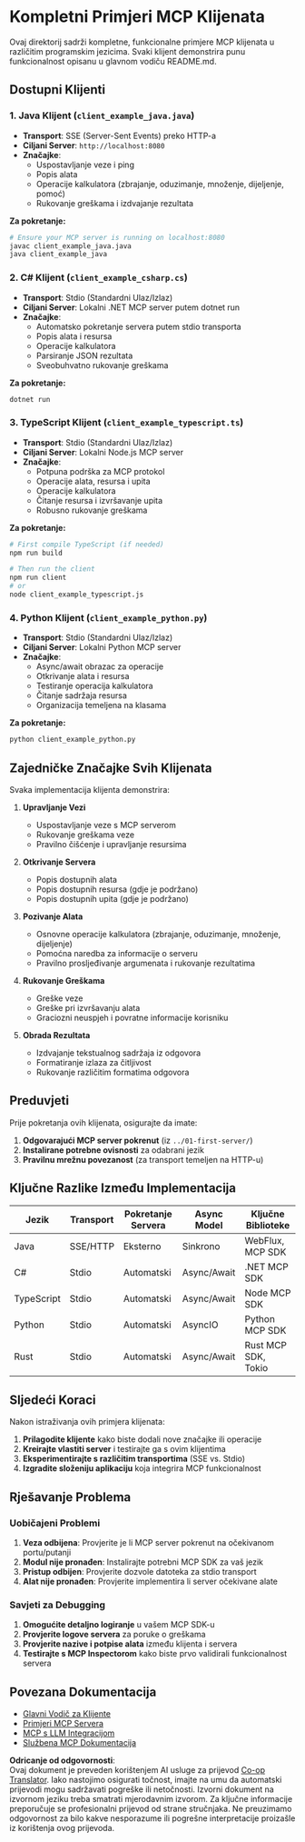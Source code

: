 <!--
CO_OP_TRANSLATOR_METADATA:
{
  "original_hash": "8358c13b5b6877e475674697cdc1a904",
  "translation_date": "2025-08-18T17:34:40+00:00",
  "source_file": "03-GettingStarted/02-client/complete_examples.md",
  "language_code": "hr"
}
-->
# Kompletni Primjeri MCP Klijenata

Ovaj direktorij sadrži kompletne, funkcionalne primjere MCP klijenata u različitim programskim jezicima. Svaki klijent demonstrira punu funkcionalnost opisanu u glavnom vodiču README.md.

## Dostupni Klijenti

### 1. Java Klijent (`client_example_java.java`)

- **Transport**: SSE (Server-Sent Events) preko HTTP-a
- **Ciljani Server**: `http://localhost:8080`
- **Značajke**:
  - Uspostavljanje veze i ping
  - Popis alata
  - Operacije kalkulatora (zbrajanje, oduzimanje, množenje, dijeljenje, pomoć)
  - Rukovanje greškama i izdvajanje rezultata

**Za pokretanje:**

```bash
# Ensure your MCP server is running on localhost:8080
javac client_example_java.java
java client_example_java
```

### 2. C# Klijent (`client_example_csharp.cs`)

- **Transport**: Stdio (Standardni Ulaz/Izlaz)
- **Ciljani Server**: Lokalni .NET MCP server putem dotnet run
- **Značajke**:
  - Automatsko pokretanje servera putem stdio transporta
  - Popis alata i resursa
  - Operacije kalkulatora
  - Parsiranje JSON rezultata
  - Sveobuhvatno rukovanje greškama

**Za pokretanje:**

```bash
dotnet run
```

### 3. TypeScript Klijent (`client_example_typescript.ts`)

- **Transport**: Stdio (Standardni Ulaz/Izlaz)
- **Ciljani Server**: Lokalni Node.js MCP server
- **Značajke**:
  - Potpuna podrška za MCP protokol
  - Operacije alata, resursa i upita
  - Operacije kalkulatora
  - Čitanje resursa i izvršavanje upita
  - Robusno rukovanje greškama

**Za pokretanje:**

```bash
# First compile TypeScript (if needed)
npm run build

# Then run the client
npm run client
# or
node client_example_typescript.js
```

### 4. Python Klijent (`client_example_python.py`)

- **Transport**: Stdio (Standardni Ulaz/Izlaz)  
- **Ciljani Server**: Lokalni Python MCP server
- **Značajke**:
  - Async/await obrazac za operacije
  - Otkrivanje alata i resursa
  - Testiranje operacija kalkulatora
  - Čitanje sadržaja resursa
  - Organizacija temeljena na klasama

**Za pokretanje:**

```bash
python client_example_python.py
```

## Zajedničke Značajke Svih Klijenata

Svaka implementacija klijenta demonstrira:

1. **Upravljanje Vezi**
   - Uspostavljanje veze s MCP serverom
   - Rukovanje greškama veze
   - Pravilno čišćenje i upravljanje resursima

2. **Otkrivanje Servera**
   - Popis dostupnih alata
   - Popis dostupnih resursa (gdje je podržano)
   - Popis dostupnih upita (gdje je podržano)

3. **Pozivanje Alata**
   - Osnovne operacije kalkulatora (zbrajanje, oduzimanje, množenje, dijeljenje)
   - Pomoćna naredba za informacije o serveru
   - Pravilno prosljeđivanje argumenata i rukovanje rezultatima

4. **Rukovanje Greškama**
   - Greške veze
   - Greške pri izvršavanju alata
   - Graciozni neuspjeh i povratne informacije korisniku

5. **Obrada Rezultata**
   - Izdvajanje tekstualnog sadržaja iz odgovora
   - Formatiranje izlaza za čitljivost
   - Rukovanje različitim formatima odgovora

## Preduvjeti

Prije pokretanja ovih klijenata, osigurajte da imate:

1. **Odgovarajući MCP server pokrenut** (iz `../01-first-server/`)
2. **Instalirane potrebne ovisnosti** za odabrani jezik
3. **Pravilnu mrežnu povezanost** (za transport temeljen na HTTP-u)

## Ključne Razlike Između Implementacija

| Jezik      | Transport | Pokretanje Servera | Async Model | Ključne Biblioteke  |
|------------|-----------|--------------------|-------------|---------------------|
| Java       | SSE/HTTP  | Eksterno           | Sinkrono    | WebFlux, MCP SDK    |
| C#         | Stdio     | Automatski         | Async/Await | .NET MCP SDK        |
| TypeScript | Stdio     | Automatski         | Async/Await | Node MCP SDK        |
| Python     | Stdio     | Automatski         | AsyncIO     | Python MCP SDK      |
| Rust       | Stdio     | Automatski         | Async/Await | Rust MCP SDK, Tokio |

## Sljedeći Koraci

Nakon istraživanja ovih primjera klijenata:

1. **Prilagodite klijente** kako biste dodali nove značajke ili operacije
2. **Kreirajte vlastiti server** i testirajte ga s ovim klijentima
3. **Eksperimentirajte s različitim transportima** (SSE vs. Stdio)
4. **Izgradite složeniju aplikaciju** koja integrira MCP funkcionalnost

## Rješavanje Problema

### Uobičajeni Problemi

1. **Veza odbijena**: Provjerite je li MCP server pokrenut na očekivanom portu/putanji
2. **Modul nije pronađen**: Instalirajte potrebni MCP SDK za vaš jezik
3. **Pristup odbijen**: Provjerite dozvole datoteka za stdio transport
4. **Alat nije pronađen**: Provjerite implementira li server očekivane alate

### Savjeti za Debugging

1. **Omogućite detaljno logiranje** u vašem MCP SDK-u
2. **Provjerite logove servera** za poruke o greškama
3. **Provjerite nazive i potpise alata** između klijenta i servera
4. **Testirajte s MCP Inspectorom** kako biste prvo validirali funkcionalnost servera

## Povezana Dokumentacija

- [Glavni Vodič za Klijente](./README.md)
- [Primjeri MCP Servera](../../../../03-GettingStarted/01-first-server)
- [MCP s LLM Integracijom](../../../../03-GettingStarted/03-llm-client)
- [Službena MCP Dokumentacija](https://modelcontextprotocol.io/)

**Odricanje od odgovornosti**:  
Ovaj dokument je preveden korištenjem AI usluge za prijevod [Co-op Translator](https://github.com/Azure/co-op-translator). Iako nastojimo osigurati točnost, imajte na umu da automatski prijevodi mogu sadržavati pogreške ili netočnosti. Izvorni dokument na izvornom jeziku treba smatrati mjerodavnim izvorom. Za ključne informacije preporučuje se profesionalni prijevod od strane stručnjaka. Ne preuzimamo odgovornost za bilo kakve nesporazume ili pogrešne interpretacije proizašle iz korištenja ovog prijevoda.